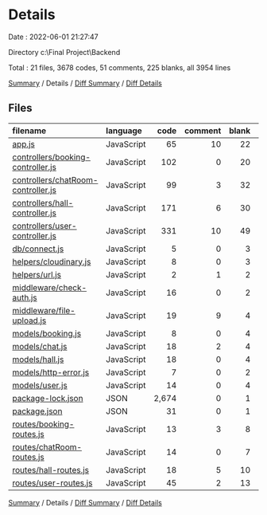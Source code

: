 # Details

Date : 2022-06-01 21:27:47

Directory c:\Final Project\Backend

Total : 21 files,  3678 codes, 51 comments, 225 blanks, all 3954 lines

[Summary](results.md) / Details / [Diff Summary](diff.md) / [Diff Details](diff-details.md)

## Files
| filename | language | code | comment | blank | total |
| :--- | :--- | ---: | ---: | ---: | ---: |
| [app.js](/app.js) | JavaScript | 65 | 10 | 22 | 97 |
| [controllers/booking-controller.js](/controllers/booking-controller.js) | JavaScript | 102 | 0 | 20 | 122 |
| [controllers/chatRoom-controller.js](/controllers/chatRoom-controller.js) | JavaScript | 99 | 3 | 32 | 134 |
| [controllers/hall-controller.js](/controllers/hall-controller.js) | JavaScript | 171 | 6 | 30 | 207 |
| [controllers/user-controller.js](/controllers/user-controller.js) | JavaScript | 331 | 10 | 49 | 390 |
| [db/connect.js](/db/connect.js) | JavaScript | 5 | 0 | 3 | 8 |
| [helpers/cloudinary.js](/helpers/cloudinary.js) | JavaScript | 8 | 0 | 3 | 11 |
| [helpers/url.js](/helpers/url.js) | JavaScript | 2 | 1 | 2 | 5 |
| [middleware/check-auth.js](/middleware/check-auth.js) | JavaScript | 16 | 0 | 2 | 18 |
| [middleware/file-upload.js](/middleware/file-upload.js) | JavaScript | 19 | 9 | 4 | 32 |
| [models/booking.js](/models/booking.js) | JavaScript | 8 | 0 | 4 | 12 |
| [models/chat.js](/models/chat.js) | JavaScript | 18 | 2 | 4 | 24 |
| [models/hall.js](/models/hall.js) | JavaScript | 18 | 0 | 4 | 22 |
| [models/http-error.js](/models/http-error.js) | JavaScript | 7 | 0 | 2 | 9 |
| [models/user.js](/models/user.js) | JavaScript | 14 | 0 | 4 | 18 |
| [package-lock.json](/package-lock.json) | JSON | 2,674 | 0 | 1 | 2,675 |
| [package.json](/package.json) | JSON | 31 | 0 | 1 | 32 |
| [routes/booking-routes.js](/routes/booking-routes.js) | JavaScript | 13 | 3 | 8 | 24 |
| [routes/chatRoom-routes.js](/routes/chatRoom-routes.js) | JavaScript | 14 | 0 | 7 | 21 |
| [routes/hall-routes.js](/routes/hall-routes.js) | JavaScript | 18 | 5 | 10 | 33 |
| [routes/user-routes.js](/routes/user-routes.js) | JavaScript | 45 | 2 | 13 | 60 |

[Summary](results.md) / Details / [Diff Summary](diff.md) / [Diff Details](diff-details.md)